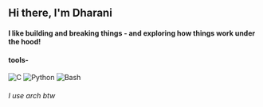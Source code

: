 ## Hi there, I'm Dharani
#### I like building and breaking things - and exploring how things work under the hood!
#### tools-
![C](https://img.shields.io/badge/-C-blue?style=for-the-badge&logo=c&logoColor=white)
![Python](https://img.shields.io/badge/-Python-yellow?style=for-the-badge&logo=python&logoColor=black)
![Bash](https://img.shields.io/badge/-Bash-black?style=for-the-badge&logo=gnubash&logoColor=white)
###### I use arch btw






